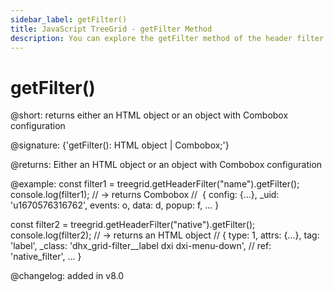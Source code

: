 ```yaml
---
sidebar_label: getFilter()
title: JavaScript TreeGrid - getFilter Method 
description: You can explore the getFilter method of the header filter of TreeGrid in the documentation of the DHTMLX JavaScript UI library. Browse developer guides and API reference, try out code examples and live demos, and download a free 30-day evaluation version of DHTMLX Suite.
---
```


# getFilter()

@short: returns either an HTML object or an object with Combobox configuration

@signature: {'getFilter(): HTML object | Combobox;'}

@returns:
Either an HTML object or an object with Combobox configuration

@example:
const filter1 = treegrid.getHeaderFilter("name").getFilter();
console.log(filter1);
// -> returns Combobox
//  { config: {…}, _uid: 'u1670576316762', events: o, data: d, popup: f, … }


const filter2 = treegrid.getHeaderFilter("native").getFilter();
console.log(filter2);
// -> returns an HTML object
// { type: 1, attrs: {…}, tag: 'label', _class: 'dhx_grid-filter__label dxi dxi-menu-down', 
//   ref: 'native_filter', … }

@changelog:
added in v8.0
